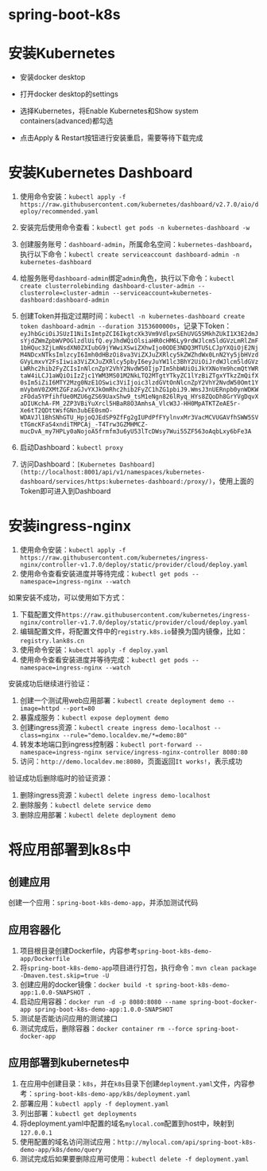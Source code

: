 # spring-boot-k8s

# 安装Kubernetes

- 安装docker desktop

- 打开docker desktop的settings

- 选择Kubernetes，将Enable Kubernetes和Show system containers(advanced)都勾选

- 点击Apply & Restart按钮进行安装重启，需要等待下载完成

# 安装Kubernetes Dashboard

1. 使用命令安装：`kubectl apply -f https://raw.githubusercontent.com/kubernetes/dashboard/v2.7.0/aio/deploy/recommended.yaml`

2. 安装完后使用命令查看：`kubectl get pods -n kubernetes-dashboard -w`

3. 创建服务账号：`dashboard-admin`，所属命名空间：`kubernetes-dashboard`，执行以下命令：`kubectl create serviceaccount dashboard-admin -n kubernetes-dashboard`

4. 给服务账号`dashboard-admin`绑定`admin`角色，执行以下命令：`kubectl create clusterrolebinding dashboard-cluster-admin --clusterrole=cluster-admin --serviceaccount=kubernetes-dashboard:dashboard-admin`

5. 创建Token并指定过期时间：`kubectl -n kubernetes-dashboard create token dashboard-admin --duration 3153600000s`，记录下Token：`eyJhbGciOiJSUzI1NiIsImtpZCI6IkgtcXk3Vm9VdlpxSEhUVG5SMkhZUkI1X3E2dmJsYjdZWmZpbWVPOGlzdlUifQ.eyJhdWQiOlsiaHR0cHM6Ly9rdWJlcm5ldGVzLmRlZmF1bHQuc3ZjLmNsdXN0ZXIubG9jYWwiXSwiZXhwIjo0ODE3NDQ3MTU5LCJpYXQiOjE2NjM4NDcxNTksImlzcyI6Imh0dHBzOi8va3ViZXJuZXRlcy5kZWZhdWx0LnN2Yy5jbHVzdGVyLmxvY2FsIiwia3ViZXJuZXRlcy5pbyI6eyJuYW1lc3BhY2UiOiJrdWJlcm5ldGVzLWRhc2hib2FyZCIsInNlcnZpY2VhY2NvdW50Ijp7Im5hbWUiOiJkYXNoYm9hcmQtYWRtaW4iLCJ1aWQiOiIzZjc1YWM3MS01M2NkLTQ2MTgtYTkyZC1lYzBiZTgxYTkzZmQifX0sIm5iZiI6MTY2Mzg0NzE1OSwic3ViIjoic3lzdGVtOnNlcnZpY2VhY2NvdW50Omt1YmVybmV0ZXMtZGFzaGJvYXJkOmRhc2hib2FyZC1hZG1pbiJ9.WmsJ3nUERnpb0ynWDKWzFOda5YPfihfUe0MZU6gZS69UaxShw9_tsM1eNgn826lRyq_HYs8ZQoDh8GrYVgDqvXaDIUKchA-FM_2ZP3VBiYuXrcl5HBaR8O3AmhsA_VlcW3J-HH0MpATKTZeAE5r-Xe6tT2QDttWsfGNn3ubEE0smO-WDAVJl1BhSNhGTU_HpjoQJEdSP9ZfFg2gIUPdPfFYylnvxMr3VacMCVUGAVfhSWW5SVtTGmcKFaS4xndiTMPCAj_-T4Trw3GZMHMCZ-mucDvA_my7HPLy0aNojoA5frmfm3u6yU53lTcDWsy7Wui55ZF563oAqbLxy6bFe3A`

6. 启动Dashboard：`kubectl proxy`

7. 访问Dashboard：`[Kubernetes Dashboard](http://localhost:8001/api/v1/namespaces/kubernetes-dashboard/services/https:kubernetes-dashboard:/proxy/)`，使用上面的Token即可进入到Dashboard

# 安装ingress-nginx

1. 使用命令安装：`kubectl apply -f https://raw.githubusercontent.com/kubernetes/ingress-nginx/controller-v1.7.0/deploy/static/provider/cloud/deploy.yaml`
2. 使用命令查看安装进度并等待完成：`kubectl get pods --namespace=ingress-nginx --watch`

如果安装不成功，可以使用如下方式：

1. 下载配置文件`https://raw.githubusercontent.com/kubernetes/ingress-nginx/controller-v1.7.0/deploy/static/provider/cloud/deploy.yaml`
2. 编辑配置文件，将配置文件中的`registry.k8s.io`替换为国内镜像，比如：`registry.lank8s.cn`
3. 使用命令安装：`kubectl apply -f deploy.yaml`
4. 使用命令查看安装进度并等待完成：`kubectl get pods --namespace=ingress-nginx --watch`

安装成功后继续进行验证：

1. 创建一个测试用web应用部署：`kubectl create deployment demo --image=httpd --port=80`
2. 暴露成服务：`kubectl expose deployment demo`
3. 创建ingress资源：`kubectl create ingress demo-localhost --class=nginx --rule="demo.localdev.me/*=demo:80"`
4. 转发本地端口到ingress控制器：`kubectl port-forward --namespace=ingress-nginx service/ingress-nginx-controller 8080:80`
5. 访问：`http://demo.localdev.me:8080`，页面返回`It works!`，表示成功

验证成功后删除临时的验证资源：

1. 删除ingress资源：`kubectl delete ingress demo-localhost`
2. 删除服务：`kubectl delete service demo`
3. 删除应用部署：`kubectl delete deployment demo`

# 将应用部署到k8s中

## 创建应用

创建一个应用：`spring-boot-k8s-demo-app`，并添加测试代码

## 应用容器化

1. 项目根目录创建Dockerfile，内容参考`spring-boot-k8s-demo-app/Dockerfile`
2. 将`spring-boot-k8s-demo-app`项目进行打包，执行命令：`mvn clean package -Dmaven.test.skip=true -U`
3. 创建应用的docker镜像：`docker build -t spring-boot-k8s-demo-app:1.0.0-SNAPSHOT .`
4. 启动应用容器：`docker run -d -p 8080:8080 --name spring-boot-docker-app spring-boot-k8s-demo-app:1.0.0-SNAPSHOT`
5. 测试是否能访问应用的测试接口
6. 测试完成后，删除容器：`docker container rm --force spring-boot-docker-app`

## 应用部署到kubernetes中

1. 在应用中创建目录：`k8s`，并在`k8s`目录下创建`deployment.yaml`文件，内容参考：`spring-boot-k8s-demo-app/k8s/deployment.yaml`
2. 部署应用：`kubectl apply -f deployment.yaml`
3. 列出部署：`kubectl get deployments`
4. 将deployment.yaml中配置的域名`mylocal.com`配置到host中，映射到`127.0.0.1`
4. 使用配置的域名访问测试应用：`http://mylocal.com/api/spring-boot-k8s-demo-app/k8s/demo/query`
5. 测试完成后如果要删除应用可使用：`kubectl delete -f deployment.yaml`